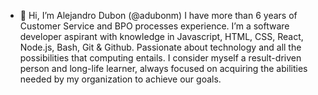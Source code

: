 - 👋 Hi, I’m Alejandro Dubon (@adubonm) I have more than 6 years of Customer Service and BPO processes experience. I’m a software developer aspirant with knowledge in Javascript, HTML, CSS, React, Node.js, Bash, Git & Github. Passionate about technology and all the possibilities that computing entails. I consider myself a result-driven person and long-life learner, always focused on acquiring the abilities needed by my organization to achieve our goals.


<!---
adubonm/adubonm is a ✨ special ✨ repository because its `README.md` (this file) appears on your GitHub profile.
You can click the Preview link to take a look at your changes.
--->
